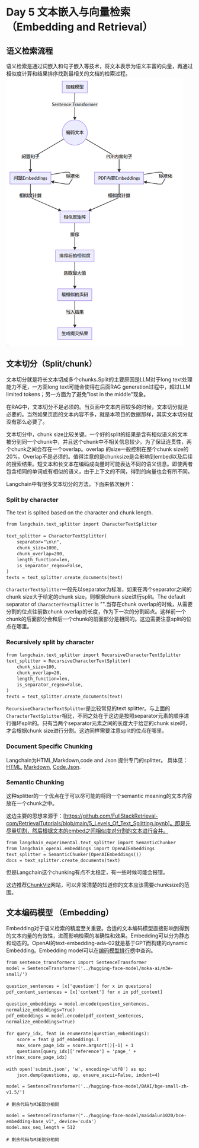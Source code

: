 # Day 5 文本嵌入与向量检索（Embedding and Retrieval）

## 语义检索流程

语义检索是通过词嵌入和句子嵌入等技术，将文本表示为语义丰富的向量，再通过相似度计算和结果排序找到最相关的文档的检索过程。
![Day5语义检索](figures/day5_figure1.png)
## 文本切分（Split/chunk）

文本切分就是将长文本切成多个chunks.Split的主要原因是LLM对于long text处理能力不足，一方面long text可能会使得在后面RAG generation过程中，超过LLM limited tokens；另一方面为了避免"lost in the middle"现象。

在RAG中，文本切分不是必须的。当页面中文本内容较多的时候，文本切分就是必要的。当然如果页面的文本内容不多，就是本项目的数据那样，其实文本切分就没有那么必要了。

文本切分中，chunk size比较关键。一个好的split的结果是含有相似语义的文本被分到同一个chunk中，并且这个chunk中不相关信息较少。为了保证连贯性，两个chunk之间会存在一个overlap。overlap 的size一般控制在整个chunk size的20%。Overlap不是必须的。值得注意的是chunksize是会影响到embed以及后续的搜索结果。短文本和长文本在编码成向量时可能表达不同的语义信息。即使两者包含相同的单词或有相似的语义，由于上下文的不同，得到的向量也会有所不同。

Langchain中有很多文本切分的方法，下面来依次展开：

### Split by character

The text is splited based on the character and chunk length.

```{python}
from langchain.text_splitter import CharacterTextSplitter

text_splitter = CharacterTextSplitter(
    separator="\n\n",
    chunk_size=1000,
    chunk_overlap=200,
    length_function=len,
    is_separator_regex=False,
)
texts = text_splitter.create_documents(text)
```

`CharacterTextSplitter`一般先以separator为标准，如果在两个separator之间的chunk size大于给定的chunk size，则根据chunk size进行split。The default separator of `CharacterTextSplitter` is "".当存在chunk overlap的时候，从需要分割的位点往前数chunk overlap的长度，作为下一次的分割起点。这样前一个chunk的后面部分会和后一个chunk的前面部分是相同的。这边需要注意split的位点在哪里。

### Recursively split by character

```{python}
from langchain.text_splitter import RecursiveCharacterTextSplitter
text_splitter = RecursiveCharacterTextSplitter(
    chunk_size=100,
    chunk_overlap=20,
    length_function=len,
    is_separator_regex=False,
)
texts = text_splitter.create_documents(text)
```

`RecursiveCharacterTextSplitter`是比较常见的text splitter。与上面的`CharacterTextSplitter`相比，不同之处在于这边是按照separator元素的顺序进行循环split的。只有当两个separator元素之间的长度大于给定的chunk size时，才会根据chunk size进行分割。这边同样需要注意split的位点在哪里。

### Document Specific Chunking

Langchain为HTML,Markdown,code and Json 提供专门的splitter。 具体见：
[HTML](https://python.langchain.com/docs/modules/data_connection/document_transformers/HTML_header_metadata), [Markdown](https://python.langchain.com/docs/modules/data_connection/document_transformers/markdown_header_metadata), [Code](https://python.langchain.com/docs/modules/data_connection/document_transformers/code_splitter),[Json](https://python.langchain.com/docs/modules/data_connection/document_transformers/recursive_json_splitter).

### Semantic Chunking

这种splitter的一个优点在于可以尽可能的将同一个semantic meaning的文本内容放在一个chunk之中。

这边主要的思想来源于：[https://github.com/FullStackRetrieval-com/RetrievalTutorials/blob/main/5_Levels_Of_Text_Splitting.ipynb]。即是先尽量切割，然后根据文本的embed之间相似度对分割的文本进行合并。

```{python}
from langchain_experimental.text_splitter import SemanticChunker
from langchain_openai.embeddings import OpenAIEmbeddings
text_splitter = SemanticChunker(OpenAIEmbeddings())
docs = text_splitter.create_documents(text)
```

但是Langchain这个chunking有点不太稳定，有一些时候可能会报错。

这边推荐[ChunkViz](https://chunkviz.up.railway.app/)网站，可以非常清楚的知道你的文本应该需要chunksize的范围。

## 文本编码模型 （Embedding）

Embedding对于语义检索的精度至关重要。合适的文本编码模型直接影响到得到的文本向量的有效性，进而影响检索的准确性和效果。Embedding可以分为静态和动态的。OpenAI的text-embedding-ada-02就是基于GPT而构建的dynamic Embedding。Embedding model可以在[编码模型排行榜](https://huggingface.co/spaces/mteb/leaderboard)中查询。

```{python}
from sentence_transformers import SentenceTransformer
model = SentenceTransformer('../hugging-face-model/moka-ai/m3e-small/')

question_sentences = [x['question'] for x in questions]
pdf_content_sentences = [x['content'] for x in pdf_content]

question_embeddings = model.encode(question_sentences, normalize_embeddings=True)
pdf_embeddings = model.encode(pdf_content_sentences, normalize_embeddings=True)

for query_idx, feat in enumerate(question_embeddings):
    score = feat @ pdf_embeddings.T
    max_score_page_idx = score.argsort()[-1] + 1
    questions[query_idx]['reference'] = 'page_' + str(max_score_page_idx)

with open('submit.json', 'w', encoding='utf8') as up:
    json.dump(questions, up, ensure_ascii=False, indent=4)

```

```{python}
model = SentenceTransformer('../hugging-face-model/BAAI/bge-small-zh-v1.5/')

# 剩余代码与M3E部分相同
```

```{python}
model = SentenceTransformer("../hugging-face-model/maidalun1020/bce-embedding-base_v1", device='cuda')
model.max_seq_length = 512

# 剩余代码与M3E部分相同

```


